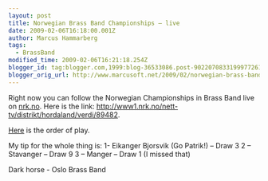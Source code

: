 ```yaml
---
layout: post
title: Norwegian Brass Band Championships – live
date: 2009-02-06T16:18:00.001Z
author: Marcus Hammarberg
tags:
  - BrassBand
modified_time: 2009-02-06T16:21:18.254Z
blogger_id: tag:blogger.com,1999:blog-36533086.post-9022070833199977261
blogger_orig_url: http://www.marcusoft.net/2009/02/norwegian-brass-band-championships-live.html
---
```



Right now you can follow the Norwegian Championships in Brass Band live
on <a href="http://www.nrk.no" target="_blank">nrk.no</a>. Here is the
link: <http://www1.nrk.no/nett-tv/distrikt/hordaland/verdi/89482>.

<a href="http://www.4barsrest.com/news/detail.asp?id=9359"
target="_blank">Here</a> is the order of play.

My tip for the whole thing is:
1- Eikanger Bjorsvik (Go Patrik!) – Draw 3
2 – Stavanger – Draw 9
3 – Manger – Draw 1 (I missed that)

Dark horse - Oslo Brass Band
